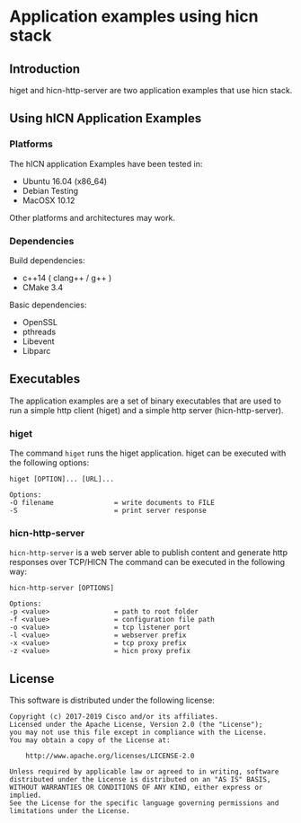 Application examples using hicn stack
==================

## Introduction ##

higet and hicn-http-server are two application examples that use hicn stack.

## Using hICN Application Examples ##

### Platforms ###

The hICN application Examples have been tested in:

- Ubuntu 16.04 (x86_64)
- Debian Testing
- MacOSX 10.12

Other platforms and architectures may work.

### Dependencies ###

Build dependencies:

- c++14 ( clang++ / g++ )
- CMake 3.4

Basic dependencies:

- OpenSSL
- pthreads
- Libevent
- Libparc

## Executables ##

The application examples are a set of binary executables that are used to run a simple http client (higet) and a simple http server (hicn-http-server).

### higet ###

The command `higet` runs the higet application. higet can be executed
with the following options:

```
higet [OPTION]... [URL]...

Options:
-O filename               = write documents to FILE
-S                        = print server response
```

### hicn-http-server ###

`hicn-http-server` is a web server able to publish content and generate http responses over TCP/HICN
The command can be executed in the following way:

```
hicn-http-server [OPTIONS]

Options:
-p <value>                = path to root folder
-f <value>                = configuration file path
-o <value>                = tcp listener port
-l <value>                = webserver prefix
-x <value>                = tcp proxy prefix
-z <value>                = hicn proxy prefix
```

## License ##

This software is distributed under the following license:

```
Copyright (c) 2017-2019 Cisco and/or its affiliates.
Licensed under the Apache License, Version 2.0 (the "License");
you may not use this file except in compliance with the License.
You may obtain a copy of the License at:

    http://www.apache.org/licenses/LICENSE-2.0

Unless required by applicable law or agreed to in writing, software
distributed under the License is distributed on an "AS IS" BASIS,
WITHOUT WARRANTIES OR CONDITIONS OF ANY KIND, either express or implied.
See the License for the specific language governing permissions and
limitations under the License.
```
